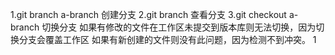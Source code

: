 1.git branch a-branch 创建分支
2.git branch	查看分支
3.git checkout a-branch	切换分支
如果有修改的文件在工作区未提交到版本库则无法切换，因为切换分支会覆盖工作区
如果有新创建的文件则没有此问题，因为检测不到冲突。
1
